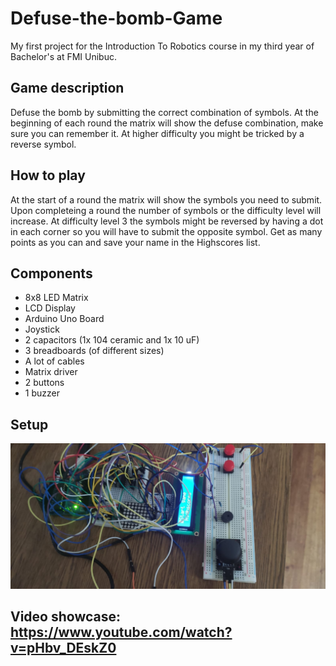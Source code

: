 # Defuse-the-bomb-Game
My first project for the Introduction To Robotics course in my third year of Bachelor's at FMI Unibuc.

## Game description
Defuse the bomb by submitting the correct combination of symbols. At the beginning of each round the matrix will show the defuse combination, make sure you can remember it. At higher difficulty you might be tricked by a reverse symbol.

## How to play
At the start of a round the matrix will show the symbols you need to submit. Upon completeing a round the number of symbols or the difficulty level will increase. At difficulty level 3 the symbols might be reversed by having a dot in each corner so you will have to submit the opposite symbol. Get as many points as you can and save your name in the Highscores list.

## Components
* 8x8 LED Matrix
* LCD Display
* Arduino Uno Board
* Joystick
* 2 capacitors (1x 104 ceramic and 1x 10 uF)
* 3 breadboards (of different sizes)
* A lot of cables
* Matrix driver
* 2 buttons
* 1 buzzer

## Setup
![homework1](setup.jpeg)

## Video showcase: https://www.youtube.com/watch?v=pHbv_DEskZ0
